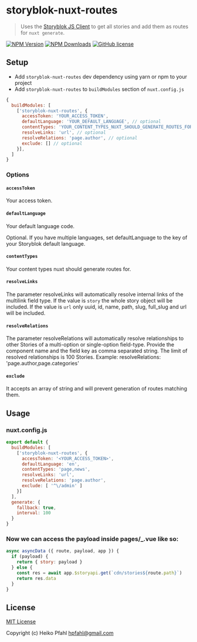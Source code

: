 # storyblok-nuxt-routes
> Uses the [Storyblok JS Client](https://github.com/storyblok/storyblok-js-client) to get all stories and add them as routes for `nuxt generate`.

[![NPM Version](https://img.shields.io/npm/v/storyblok-nuxt-routes.svg)](https://www.npmjs.com/package/storyblok-nuxt-routes) [![NPM Downloads](https://img.shields.io/npm/dt/storyblok-nuxt-routes.svg)](https://www.npmjs.com/package/storyblok-nuxt-routes) [![GitHub license](https://img.shields.io/github/license/hpfahl/storyblok-nuxt-routes.svg)](https://github.com/hpfahl/storyblok-nuxt-routes/blob/master/LICENSE)

## Setup

- Add `storyblok-nuxt-routes` dev dependency using yarn or npm to your project
- Add `storyblok-nuxt-routes` to `buildModules` section of `nuxt.config.js`

```js
{
  buildModules: [
    ['storyblok-nuxt-routes', {
      accessToken: 'YOUR_ACCESS_TOKEN',
      defaultLanguage: 'YOUR_DEFAULT_LANGUAGE', // optional
      contentTypes: 'YOUR_CONTENT_TYPES_NUXT_SHOULD_GENERATE_ROUTES_FOR', // optional
      resolveLinks: 'url', // optional
      resolveRelations: 'page.author', // optional
      exclude: [] // optional
    }],
  ]
}
```

### Options

#### `accessToken`

Your access token.

#### `defaultLanguage`

Your default language code.

Optional. If you have multiple languages, set defaultLanguage to the key of your Storyblok default language.

#### `contentTypes`

Your content types nuxt should generate routes for.

#### `resolveLinks`

The parameter resolveLinks will automatically resolve internal links of the multilink field type.
If the value is `story` the whole story object will be included.
If the value is `url` only uuid, id, name, path, slug, full_slug and url will be included.

#### `resolveRelations`

The parameter resolveRelations will automatically resolve relationships to other Stories of a multi-option or single-option field-type.
Provide the component name and the field key as comma separated string. The limit of resolved relationships is 100 Stories. Example: resolveRelations: 'page.author,page.categories'

#### `exclude`

It accepts an array of string and will prevent generation of routes matching them.

## Usage

### nuxt.config.js

```javascript
export default {
  buildModules: [
    ['storyblok-nuxt-routes', {
      accessToken: '<YOUR_ACCESS_TOKEN>',
      defaultLanguage: 'en',
      contentTypes: 'page,news',
      resolveLinks: 'url',
      resolveRelations: 'page.author',
      exclude: [ '^\/admin' ] 
    }]
  ],
  generate: {
    fallback: true,
    interval: 100
  }
}
```

### Now we can access the payload inside pages/_.vue like so:

```javascript
async asyncData ({ route, payload, app }) {
  if (payload) {
    return { story: payload }
  } else {
    const res = await app.$storyapi.get(`cdn/stories${route.path}`)
    return res.data
  }
}
```

## License

[MIT License](./LICENSE)

Copyright (c) Heiko Pfahl <hpfahl@gmail.com>
